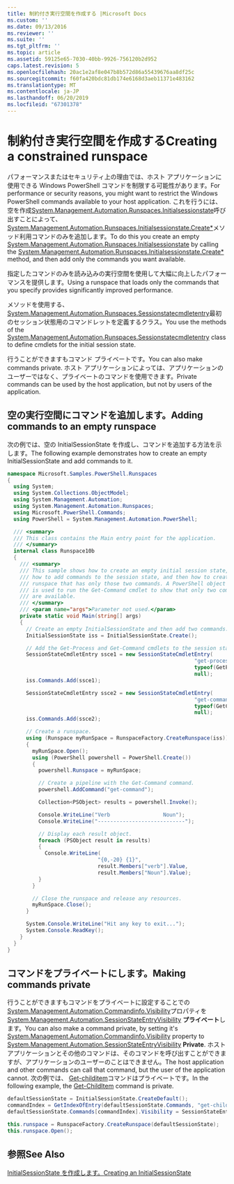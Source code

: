 ```yaml
---
title: 制約付き実行空間を作成する |Microsoft Docs
ms.custom: ''
ms.date: 09/13/2016
ms.reviewer: ''
ms.suite: ''
ms.tgt_pltfrm: ''
ms.topic: article
ms.assetid: 59125e65-7030-40bb-9926-756120b2d952
caps.latest.revision: 5
ms.openlocfilehash: 20ac1e2af8e047b8b572d86a55439676aa8df25c
ms.sourcegitcommit: f60fa420bdc81db174e6168d3aeb11371e483162
ms.translationtype: MT
ms.contentlocale: ja-JP
ms.lasthandoff: 06/20/2019
ms.locfileid: "67301378"
---
```

# <a name="creating-a-constrained-runspace"></a><span data-ttu-id="6b97d-102">制約付き実行空間を作成する</span><span class="sxs-lookup"><span data-stu-id="6b97d-102">Creating a constrained runspace</span></span>

<span data-ttu-id="6b97d-103">パフォーマンスまたはセキュリティ上の理由では、ホスト アプリケーションに使用できる Windows PowerShell コマンドを制限する可能性があります。</span><span class="sxs-lookup"><span data-stu-id="6b97d-103">For performance or security reasons, you might want to restrict the Windows PowerShell commands available to your host application.</span></span> <span data-ttu-id="6b97d-104">これを行うには、空を作成[System.Management.Automation.Runspaces.Initialsessionstate](/dotnet/api/System.Management.Automation.Runspaces.InitialSessionState)呼び出すことによって、 [System.Management.Automation.Runspaces.Initialsessionstate.Create\*](/dotnet/api/System.Management.Automation.Runspaces.InitialSessionState.Create)メソッド利用コマンドのみを追加します。</span><span class="sxs-lookup"><span data-stu-id="6b97d-104">To do this you create an empty [System.Management.Automation.Runspaces.Initialsessionstate](/dotnet/api/System.Management.Automation.Runspaces.InitialSessionState) by calling the [System.Management.Automation.Runspaces.Initialsessionstate.Create\*](/dotnet/api/System.Management.Automation.Runspaces.InitialSessionState.Create) method, and then add only the commands you want available.</span></span>

 <span data-ttu-id="6b97d-105">指定したコマンドのみを読み込みの実行空間を使用して大幅に向上したパフォーマンスを提供します。</span><span class="sxs-lookup"><span data-stu-id="6b97d-105">Using a runspace that loads only the commands that you specify provides significantly improved performance.</span></span>

 <span data-ttu-id="6b97d-106">メソッドを使用する、 [System.Management.Automation.Runspaces.Sessionstatecmdletentry](/dotnet/api/System.Management.Automation.Runspaces.SessionStateCmdletEntry)最初のセッション状態用のコマンドレットを定義するクラス。</span><span class="sxs-lookup"><span data-stu-id="6b97d-106">You use the methods of the [System.Management.Automation.Runspaces.Sessionstatecmdletentry](/dotnet/api/System.Management.Automation.Runspaces.SessionStateCmdletEntry) class to define cmdlets for the initial session state.</span></span>

 <span data-ttu-id="6b97d-107">行うことができますもコマンド プライベートです。</span><span class="sxs-lookup"><span data-stu-id="6b97d-107">You can also make commands private.</span></span> <span data-ttu-id="6b97d-108">ホスト アプリケーションによっては、アプリケーションのユーザーではなく、プライベートのコマンドを使用できます。</span><span class="sxs-lookup"><span data-stu-id="6b97d-108">Private commands can be used by the host application, but not by users of the application.</span></span>

## <a name="adding-commands-to-an-empty-runspace"></a><span data-ttu-id="6b97d-109">空の実行空間にコマンドを追加します。</span><span class="sxs-lookup"><span data-stu-id="6b97d-109">Adding commands to an empty runspace</span></span>

 <span data-ttu-id="6b97d-110">次の例では、空の InitialSessionState を作成し、コマンドを追加する方法を示します。</span><span class="sxs-lookup"><span data-stu-id="6b97d-110">The following example demonstrates how to create an empty InitialSessionState and add commands to it.</span></span>

```csharp
namespace Microsoft.Samples.PowerShell.Runspaces
{
  using System;
  using System.Collections.ObjectModel;
  using System.Management.Automation;
  using System.Management.Automation.Runspaces;
  using Microsoft.PowerShell.Commands;
  using PowerShell = System.Management.Automation.PowerShell;

  /// <summary>
  /// This class contains the Main entry point for the application.
  /// </summary>
  internal class Runspace10b
  {
    /// <summary>
    /// This sample shows how to create an empty initial session state,
    /// how to add commands to the session state, and then how to create a
    /// runspace that has only those two commands. A PowerShell object
    /// is used to run the Get-Command cmdlet to show that only two commands
    /// are available.
    /// </summary>
    /// <param name="args">Parameter not used.</param>
    private static void Main(string[] args)
    {
      // Create an empty InitialSessionState and then add two commands.
      InitialSessionState iss = InitialSessionState.Create();

      // Add the Get-Process and Get-Command cmdlets to the session state.
      SessionStateCmdletEntry ssce1 = new SessionStateCmdletEntry(
                                                            "get-process",
                                                            typeof(GetProcessCommand),
                                                            null);
      iss.Commands.Add(ssce1);

      SessionStateCmdletEntry ssce2 = new SessionStateCmdletEntry(
                                                            "get-command",
                                                            typeof(GetCommandCommand),
                                                            null);
      iss.Commands.Add(ssce2);

      // Create a runspace.
      using (Runspace myRunSpace = RunspaceFactory.CreateRunspace(iss))
      {
        myRunSpace.Open();
        using (PowerShell powershell = PowerShell.Create())
        {
          powershell.Runspace = myRunSpace;

          // Create a pipeline with the Get-Command command.
          powershell.AddCommand("get-command");

          Collection<PSObject> results = powershell.Invoke();

          Console.WriteLine("Verb                 Noun");
          Console.WriteLine("----------------------------");

          // Display each result object.
          foreach (PSObject result in results)
          {
            Console.WriteLine(
                             "{0,-20} {1}",
                             result.Members["verb"].Value,
                             result.Members["Noun"].Value);
          }
        }

        // Close the runspace and release any resources.
        myRunSpace.Close();
      }

      System.Console.WriteLine("Hit any key to exit...");
      System.Console.ReadKey();
    }
  }
}
```

## <a name="making-commands-private"></a><span data-ttu-id="6b97d-111">コマンドをプライベートにします。</span><span class="sxs-lookup"><span data-stu-id="6b97d-111">Making commands private</span></span>

 <span data-ttu-id="6b97d-112">行うことができますもコマンドをプライベートに設定することでの[System.Management.Automation.Commandinfo.Visibility](/dotnet/api/System.Management.Automation.CommandInfo.Visibility)プロパティを[System.Management.Automation.SessionStateEntryVisibility](/dotnet/api/System.Management.Automation.SessionStateEntryVisibility) **プライベート**します。</span><span class="sxs-lookup"><span data-stu-id="6b97d-112">You can also make a command private, by setting it's [System.Management.Automation.Commandinfo.Visibility](/dotnet/api/System.Management.Automation.CommandInfo.Visibility) property to [System.Management.Automation.SessionStateEntryVisibility](/dotnet/api/System.Management.Automation.SessionStateEntryVisibility) **Private**.</span></span> <span data-ttu-id="6b97d-113">ホスト アプリケーションとその他のコマンドは、そのコマンドを呼び出すことができますが、アプリケーションのユーザーのことはできません。</span><span class="sxs-lookup"><span data-stu-id="6b97d-113">The host application and other commands can call that command, but the user of the application cannot.</span></span> <span data-ttu-id="6b97d-114">次の例では、 [Get-childitem](/powershell/module/Microsoft.PowerShell.Management/Get-ChildItem)コマンドはプライベートです。</span><span class="sxs-lookup"><span data-stu-id="6b97d-114">In the following example, the [Get-ChildItem](/powershell/module/Microsoft.PowerShell.Management/Get-ChildItem) command is private.</span></span>

```csharp
defaultSessionState = InitialSessionState.CreateDefault();
commandIndex = GetIndexOfEntry(defaultSessionState.Commands, "get-childitem");
defaultSessionState.Commands[commandIndex].Visibility = SessionStateEntryVisibility.Private;

this.runspace = RunspaceFactory.CreateRunspace(defaultSessionState);
this.runspace.Open();
```

## <a name="see-also"></a><span data-ttu-id="6b97d-115">参照</span><span class="sxs-lookup"><span data-stu-id="6b97d-115">See Also</span></span>

 [<span data-ttu-id="6b97d-116">InitialSessionState を作成します。</span><span class="sxs-lookup"><span data-stu-id="6b97d-116">Creating an InitialSessionState</span></span>](./creating-an-initialsessionstate.md)

